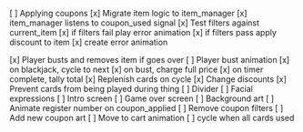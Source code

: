 [ ] Applying coupons
  [x] Migrate item logic to item_manager
  [x] item_manager listens to coupon_used signal
  [x] Test filters against current_item
  [x] if filters fail play error animation
  [x] if filters pass apply discount to item 
  [x] create error animation

[x] Player busts and removes item if goes over
  [ ] Player bust animation
[x] on blackjack, cycle to next
  [x] on bust, charge full price
[x] on timer complete, tally total
[x] Replenish cards on cycle
[x] Change discounts
[x] Prevent cards from being played during thing
[ ] Divider
[ ] Facial expressions
[ ] Intro screen
[ ] Game over screen
[ ] Background art
[ ] Animate register number on coupon_applied
[ ] Remove coupon filters
  [ ] Add new coupon art
[ ] Move to cart animation
[ ] cycle when all cards used